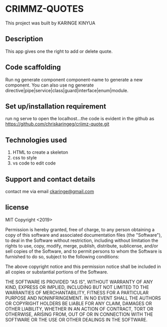 # CRIMMZ-QUOTES

This project was built by KARINGE KINYUA

## Description

This app gives one the right to add or delete quote.

## Code scaffolding
Run ng generate component component-name to generate a new component. You can also use ng generate directive|pipe|service|class|guard|interface|enum|module.


## Set up/installation requirement
run ng serve to open the localhost...the code is evident in the github as https://github.com/chriskaringeg/criimz-quote.git

## Technologies used
1. HTML to create a skeleton 
2. css to style
3. vs code to edit code

## Support and contact details

contact me via email ckaringe@gmail.com


## license 
MIT
Copyright <2019><KARINGE KINYUA>

Permission is hereby granted, free of charge, to any person obtaining a copy of this software and associated documentation files (the "Software"), to deal in the Software without restriction, including without limitation the rights to use, copy, modify, merge, publish, distribute, sublicense, and/or sell copies of the Software, and to permit persons to whom the Software is furnished to do so, subject to the following conditions:

The above copyright notice and this permission notice shall be included in all copies or substantial portions of the Software.

THE SOFTWARE IS PROVIDED "AS IS", WITHOUT WARRANTY OF ANY KIND, EXPRESS OR IMPLIED, INCLUDING BUT NOT LIMITED TO THE WARRANTIES OF MERCHANTABILITY, FITNESS FOR A PARTICULAR PURPOSE AND NONINFRINGEMENT. IN NO EVENT SHALL THE AUTHORS OR COPYRIGHT HOLDERS BE LIABLE FOR ANY CLAIM, DAMAGES OR OTHER LIABILITY, WHETHER IN AN ACTION OF CONTRACT, TORT OR OTHERWISE, ARISING FROM, OUT OF OR IN CONNECTION WITH THE SOFTWARE OR THE USE OR OTHER DEALINGS IN THE SOFTWARE.
